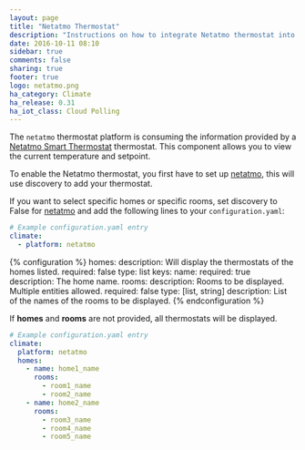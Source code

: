 ```yaml
---
layout: page
title: "Netatmo Thermostat"
description: "Instructions on how to integrate Netatmo thermostat into Home Assistant."
date: 2016-10-11 08:10
sidebar: true
comments: false
sharing: true
footer: true
logo: netatmo.png
ha_category: Climate
ha_release: 0.31
ha_iot_class: Cloud Polling
---
```



The `netatmo` thermostat platform is consuming the information provided by a [Netatmo Smart Thermostat](https://www.netatmo.com/product/energy/thermostat) thermostat. This component allows you to view the current temperature and setpoint.

To enable the Netatmo thermostat, you first have to set up [netatmo](/components/netatmo/), this will use discovery to add your thermostat.

If you want to select specific homes or specific rooms, set discovery to False for [netatmo](/components/netatmo/) and add the following lines to your `configuration.yaml`:

```yaml
# Example configuration.yaml entry
climate:
  - platform: netatmo
```

{% configuration %}
homes:
  description: Will display the thermostats of the homes listed.
  required: false
  type: list
  keys:
    name:
      required: true
      description: The home name.
    rooms:
      description: Rooms to be displayed. Multiple entities allowed.
      required: false
      type: [list, string]
      description: List of the names of the rooms to be displayed.
{% endconfiguration %}

If **homes** and **rooms** are not provided, all thermostats will be displayed.

```yaml
# Example configuration.yaml entry
climate:
  platform: netatmo
  homes:
    - name: home1_name
      rooms:
        - room1_name
        - room2_name
    - name: home2_name
      rooms:
        - room3_name
        - room4_name
        - room5_name
```
